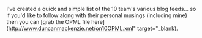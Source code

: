 I've created a quick and simple list of the 10 team's various blog feeds... so if you'd like to follow along with their personal musings (including mine) then you can [grab the OPML file here](http://www.duncanmackenzie.net/on10OPML.xml" target="_blank).